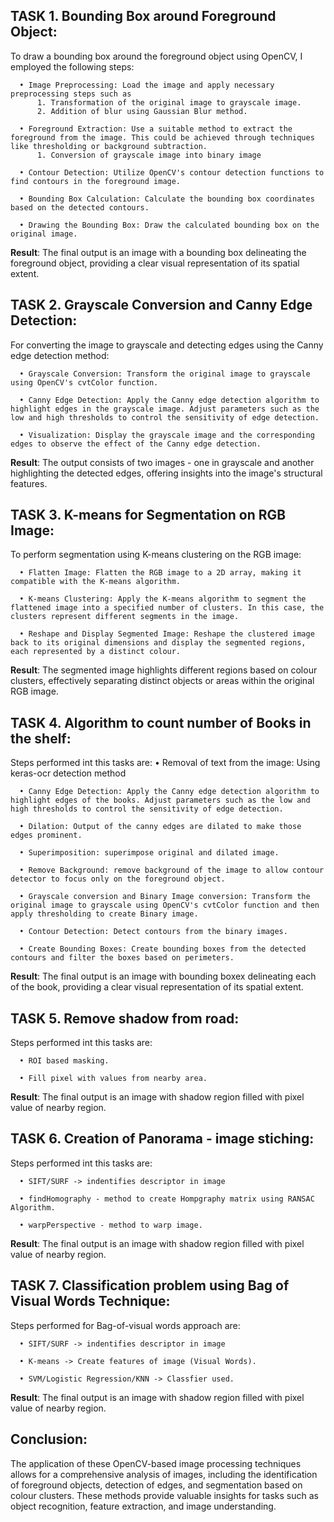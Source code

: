 ## TASK 1.   Bounding Box around Foreground Object:

  To draw a bounding box around the foreground object using OpenCV, I employed the following steps:
  
      • Image Preprocessing: Load the image and apply necessary preprocessing steps such as 
          1. Transformation of the original image to grayscale image.
          2. Addition of blur using Gaussian Blur method.
          
      • Foreground Extraction: Use a suitable method to extract the foreground from the image. This could be achieved through techniques like thresholding or background subtraction.
          1. Conversion of grayscale image into binary image
          
      • Contour Detection: Utilize OpenCV's contour detection functions to find contours in the foreground image.
      
      • Bounding Box Calculation: Calculate the bounding box coordinates based on the detected contours.
      
      • Drawing the Bounding Box: Draw the calculated bounding box on the original image.
      
  **Result**: The final output is an image with a bounding box delineating the foreground object, providing a clear visual representation of its spatial extent.
  


## TASK 2.   Grayscale Conversion and Canny Edge Detection:
  
  For converting the image to grayscale and detecting edges using the Canny edge detection method:
  
      • Grayscale Conversion: Transform the original image to grayscale using OpenCV's cvtColor function.
      
      • Canny Edge Detection: Apply the Canny edge detection algorithm to highlight edges in the grayscale image. Adjust parameters such as the low and high thresholds to control the sensitivity of edge detection.
      
      • Visualization: Display the grayscale image and the corresponding edges to observe the effect of the Canny edge detection.
      
  **Result**: The output consists of two images - one in grayscale and another highlighting the detected edges, offering insights into the image's structural features.
  


## TASK 3.   K-means for Segmentation on RGB Image:

  To perform segmentation using K-means clustering on the RGB image:
  
      • Flatten Image: Flatten the RGB image to a 2D array, making it compatible with the K-means algorithm.
      
      • K-means Clustering: Apply the K-means algorithm to segment the flattened image into a specified number of clusters. In this case, the clusters represent different segments in the image.
      
      • Reshape and Display Segmented Image: Reshape the clustered image back to its original dimensions and display the segmented regions, each represented by a distinct colour.
      
  **Result**: The segmented image highlights different regions based on colour clusters, effectively separating distinct objects or areas within the original RGB image.
  
## TASK 4.   Algorithm to count number of Books in the shelf:
  Steps performed int this tasks are:
      • Removal of text from the image: Using keras-ocr detection method 
      
      • Canny Edge Detection: Apply the Canny edge detection algorithm to highlight edges of the books. Adjust parameters such as the low and high thresholds to control the sensitivity of edge detection.
      
      • Dilation: Output of the canny edges are dilated to make those edges prominent.
      
      • Superimposition: superimpose original and dilated image.
      
      • Remove Background: remove background of the image to allow contour detector to focus only on the foreground object.
      
      • Grayscale conversion and Binary Image conversion: Transform the original image to grayscale using OpenCV's cvtColor function and then apply thresholding to create Binary image.
      
      • Contour Detection: Detect contours from the binary images.
      
      • Create Bounding Boxes: Create bounding boxes from the detected contours and filter the boxes based on perimeters.   
      
  **Result**: The final output is an image with bounding boxex delineating each of the book, providing a clear visual representation of its spatial extent.

## TASK 5.   Remove shadow from road:
  Steps performed int this tasks are:
  
      • ROI based masking.
      
      • Fill pixel with values from nearby area. 
      
  **Result**: The final output is an image with shadow region filled with pixel value of nearby region.

## TASK 6.   Creation of Panorama - image stiching:
  Steps performed int this tasks are:

      • SIFT/SURF -> indentifies descriptor in image
      
      • findHomography - method to create Hompgraphy matrix using RANSAC Algorithm.
      
      • warpPerspective - method to warp image. 
      
  **Result**: The final output is an image with shadow region filled with pixel value of nearby region.

## TASK 7.   Classification problem using Bag of Visual Words Technique:
  Steps performed for Bag-of-visual words approach are:
  
      • SIFT/SURF -> indentifies descriptor in image
      
      • K-means -> Create features of image (Visual Words).
    
      • SVM/Logistic Regression/KNN -> Classfier used. 
      
  **Result**: The final output is an image with shadow region filled with pixel value of nearby region.
  
## Conclusion:
The application of these OpenCV-based image processing techniques allows for a comprehensive analysis of images, including the identification of foreground objects, detection of edges, and segmentation based on colour clusters. These methods provide valuable insights for tasks such as object recognition, feature extraction, and image understanding.
